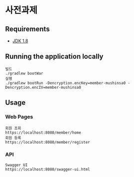 # 사전과제

## Requirements

- [JDK 1.8](http://www.oracle.com/technetwork/java/javase/downloads/jdk8-downloads-2133151.html)

## Running the application locally

```shell
빌드
./gradlew bootWar
실행
./gradlew bootRun -Dencryption.encKey=member-mushinsa0 -Dencryption.encIV=member-mushinsa0
```

## Usage
### Web Pages
```shell
회원 조회
https://localhost:8080/member/home
회원 등록
https://localhost:8080/member/register
```
### API
```shell
Swagger UI
https://localhost:8080/swagger-ui.html
```